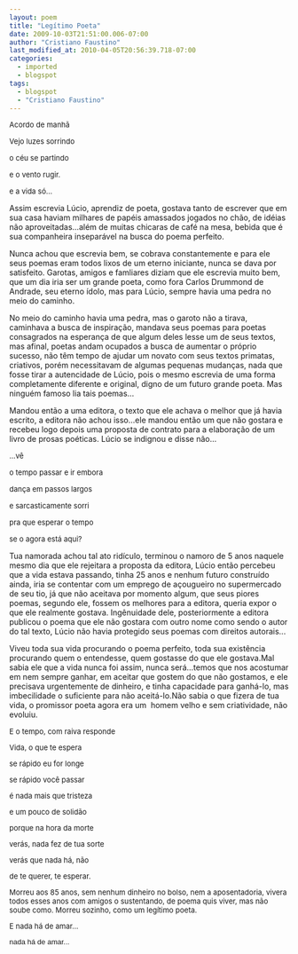 ```yaml
---
layout: poem
title: "Legítimo Poeta"
date: 2009-10-03T21:51:00.006-07:00
author: "Cristiano Faustino"
last_modified_at: 2010-04-05T20:56:39.718-07:00
categories:
  - imported
  - blogspot
tags:
  - blogspot
  - "Cristiano Faustino"
---
```


<span style="font-size: small;">Acordo de manhã

<span style="font-size: small;">Vejo luzes sorrindo

<span style="font-size: small;">o céu se partindo

<span style="font-size: small;">e o vento rugir.

<span style="font-size: small;">e a vida só...

Assim escrevia Lúcio, aprendiz de poeta, gostava tanto de escrever que em sua casa haviam milhares de papéis amassados jogados no chão, de idéias não aproveitadas...além de muitas chicaras de café na mesa, bebida que é sua companheira inseparável na busca do poema perfeito.

Nunca achou que escrevia bem, se cobrava constantemente e para ele seus poemas eram todos lixos de um eterno iniciante, nunca se dava por satisfeito. Garotas, amigos e famliares diziam que ele escrevia muito bem, que um dia iria ser um grande poeta, como fora Carlos Drummond de Andrade, seu eterno ídolo, mas para Lúcio, sempre havia uma pedra no meio do caminho.

No meio do caminho havia uma pedra, mas o garoto não a tirava, caminhava a busca de inspiração, mandava seus poemas para poetas consagrados na esperança de que algum deles lesse um de seus textos, mas afinal, poetas andam ocupados a busca de aumentar o próprio sucesso, não têm tempo de ajudar um novato com seus textos primatas, criativos, porém necessitavam de algumas pequenas mudanças, nada que fosse tirar a autencidade de Lúcio, pois o mesmo escrevia de uma forma completamente diferente e original, digno de um futuro grande poeta. Mas ninguém famoso lia tais poemas...

Mandou então a uma editora, o texto que ele achava o melhor que já havia escrito, a editora não achou isso...ele mandou então um que não gostara e recebeu logo depois uma proposta de contrato para a elaboração de um livro de prosas poéticas. Lúcio se indignou e disse não...

<span style="font-size: small;">...vê

<span style="font-size: small;">o tempo passar e ir embora

<span style="font-size: small;">dança em passos largos

<span style="font-size: small;">e sarcasticamente sorri

<span style="font-size: small;">pra que esperar o tempo

<span style="font-size: small;">se o agora está aqui?

Tua namorada achou tal ato ridículo, terminou o namoro de 5 anos naquele mesmo dia que ele rejeitara a proposta da editora, Lúcio então percebeu que a vida estava passando, tinha 25 anos e nenhum futuro construído ainda, iria se contentar com um emprego de açougueiro no supermercado de seu tio, já que não aceitava por momento algum, que seus piores poemas, segundo ele, fossem os melhores para a editora, queria expor o que ele realmente gostava. Ingênuidade dele, posteriormente a editora publicou o poema que ele não gostara com outro nome como sendo o autor do tal texto, Lúcio não havia protegido seus poemas com direitos autorais...

Viveu toda sua vida procurando o poema perfeito, toda sua existência procurando quem o entendesse, quem gostasse do que ele gostava.Mal sabia ele que a vida nunca foi assim, nunca será...temos que nos acostumar em nem sempre ganhar, em aceitar que gostem do que não gostamos, e ele precisava urgentemente de dinheiro, e tinha capacidade para ganhá-lo, mas imbecilidade o suficiente para não aceitá-lo.Não sabia o que fizera de tua vida, o promissor poeta agora era um  homem velho e sem criatividade, não evoluiu.

<span style="font-size: small;">

<span style="font-size: small;">E o tempo, com raiva responde

<span style="font-size: small;">Vida, o que te espera

<span style="font-size: small;">se rápido eu for longe

<span style="font-size: small;">se rápido você passar

<span style="font-size: small;">é nada mais que tristeza

<span style="font-size: small;">e um pouco de solidão

<span style="font-size: small;">porque na hora da morte

<span style="font-size: small;">verás, nada fez de tua sorte

<span style="font-size: small;">verás que nada há, não

<span style="font-size: small;">de te querer, te esperar.

Morreu aos 85 anos, sem nenhum dinheiro no bolso, nem a aposentadoria, vivera todos esses anos com amigos o sustentando, de poema quis viver, mas não soube como. Morreu sozinho, como um legítimo poeta.

E nada há de amar...

<span style="font-family: Verdana,sans-serif;">nada há de amar...